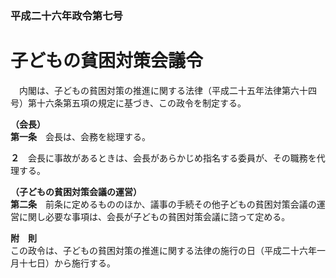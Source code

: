 ### 平成二十六年政令第七号  
# 子どもの貧困対策会議令  
　内閣は、子どもの貧困対策の推進に関する法律（平成二十五年法律第六十四号）第十六条第五項の規定に基づき、この政令を制定する。  
  
**（会長）**  
**第一条**　会長は、会務を総理する。  
  
**２**　会長に事故があるときは、会長があらかじめ指名する委員が、その職務を代理する。  
  
**（子どもの貧困対策会議の運営）**  
**第二条**　前条に定めるもののほか、議事の手続その他子どもの貧困対策会議の運営に関し必要な事項は、会長が子どもの貧困対策会議に諮って定める。  
  
**附　則**  
この政令は、子どもの貧困対策の推進に関する法律の施行の日（平成二十六年一月十七日）から施行する。  
  
